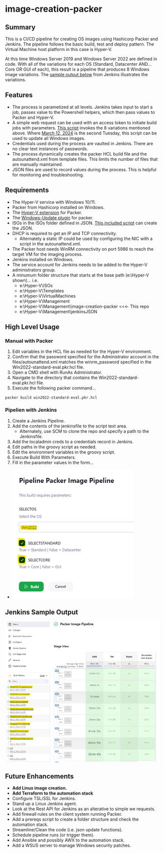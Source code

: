 # image-creation-packer

## Summary

This is a CI/CD pipeline for creating OS images using Hashicorp Packer and Jenkins. The pipeline follows the basic build, test and deploy pattern. The Virtual Machine host platform in this case is Hyper-V. 

At this time Windows Server 2019 and Windows Server 2022 are defined in code. With all of the variations for each OS (Standard, Datacenter AND... Core OR GUI of each), this result is a pipeline that produces 8 Windows image variations. The [sample output below](#abcd) from Jenkins illustrates the variations.

## Features
* The process is parametized at all levels. Jenkins takes input to start a job, passes value to the Powershell helpers, which then pass values to Packer and Hyper-V.
* A simple web request can be used with an access token to initiate build jobs with parameters. [This script](11-invoke-pipeline.ps1) invokes the 8 variations mentioned above. Where [March 12, 2024](#abcd) is the second Tuesday, this script can be used to update all Windows images.
* Credentials used during the process are vaulted in Jenkins. There are no clear text instances of passwords.
* The process dynamically creates the packer HCL build file and the autounattend.xml from template files. This limits the number of files that are manually maintained.
* JSON files are used to record values during the process. This is helpful for monitoring and troubleshooting.

## Requirements

* The Hyper-V service with Windows 10/11.
* Packer from Hashicorp installed on Windows.
* The [Hyper-V extension](https://developer.hashicorp.com/packer/integrations/hashicorp/hyperv) for Packer.
* The [Windows-Update plugin](https://github.com/rgl/packer-plugin-windows-update) for packer.
* ISOs in the ISOs folder defined in JSON. [This included script](Management/CreateImageRecord-JSON.ps1) can create the JSON.
* DHCP is required to get an IP and TCP connectivity.
  * Alternately a static IP could be used by configuring the NIC with a script in the autounattend.xml.
* The Packer host needs WinRM connectivity on port 5986 to reach the target VM for the imaging process.
* Jenkins installed on Windows.
* The service account for Jenkins needs to be added to the Hyper-V administrators group.
* A minumum folder structure that starts at the base path (e:\Hyper-V shown)... i.e.
  * e:\Hyper-V\ISOs
  * e:\Hyper-V\Templates
  * e:\Hyper-V\VirtualMachines
  * e:\Hyper-V\Management
  * e:\Hyper-V\Management\image-creation-packer <<<- This repo
  * e:\Hyper-V\Management\jenkinsJSON

## High Level Usage
### Manual with Packer
1. Edit variables in the HCL file as needed for the Hyper-V environment.
2. Confirm that the password specified for the Administrator account in the files/autounattend.xml matches the winrm_password specified in the Win2022-standard-eval.pkr.hcl file.
3. Open a CMD shell with RunAs Administrator.
4. Navigate to the directory that contains the Win2022-standard-eval.pkr.hcl file.
5. Execute the following packer command...
```
packer build win2022-standard-eval.pkr.hcl
```
### Pipelien with Jenkins
1. Create a Jenkins Pipeline.
2. Add the contents of the jenkinsfile to the script text area.
    * Alternately, use SCM to clone the repo and specify a path to the Jenkinsfile.
5. Add the localadmin creds to a credentials record in Jenkins.
3. Edit paths in the groovy script as needed.
5. Edit the environment variables in the groovy script.
6. Execute Build With Parameters.
7. Fill in the parameter values in the form...
* ![alt text](<screenshots/Screenshot 2024-03-12 223702.png>)

## <a name="abcd">Jenkins Sample Output</a>

![alt text](<screenshots/Screenshot 2024-03-12 212633.png>)

## Future Enhancements

* **Add Linux image creation.**
* **Add Terraform to the automation stack**
* Configure TSL/SSL for Jenkins. 
* Stand up a Linux Jenkins agent.
* Look at the Rest API for Jenkins as an alterative to simple we requests.
* Add firewall rules on the client system running Packer.
* Add a prereqs script to create a folder structure and check the automation stack.
* Streamline/Clean the code (i.e. json update functions).
* Schedule pipeline runs (or trigger them).
* Add Ansible and possibly AWX to the automation stack.
* Add a WSUS server to manage Windows security patches.
